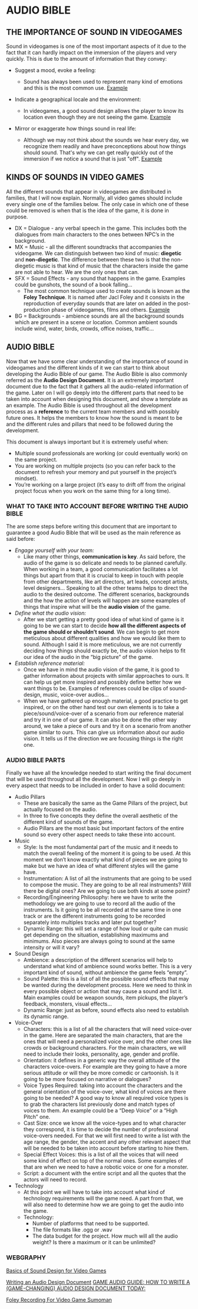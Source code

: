 # AUDIO BIBLE

## THE IMPORTANCE OF SOUND IN VIDEOGAMES

Sound in videogames is one of the most important aspects of it due to the fact that it can hardly impact on the immersion of the players and very quickly. This is due to the amount of information that they convey:
 - Suggest a mood, evoke a feeling:
   - Sound has always been used to represent many kind of emotions and this is the most common use. [Example](https://www.youtube.com/watch?v=ygA8AZXR7IA&ab_channel=Play4Games)

 - Indicate a geographical locale and the environment:
   - In videogames, a good sound design allows the player to know its location even though they are not seeing the game. [Example](https://www.youtube.com/watch?v=s0ZFtb9RH-Q&t=2139s&ab_channel=SmallAnt)

 - Mirror or exaggerate how things sound in real life:
   - Although we may not think about the sounds we hear every day, we recognize them readily and have preconceptions about how things should sound. That's why we can get really quickly out of the immersion if we notice a sound that is just "off". [Example](https://www.youtube.com/watch?v=3JY4WHPVIiQ&ab_channel=MashableWatercooler)

## KINDS OF SOUNDS IN VIDEO GAMES

All the different sounds that appear in videogames are distributed in families, that I will now explain. Normally, all video games should include every single one of the families below. The only case in which one of these could be removed is when that is the idea of the game, it is done in purpose.

 - DX = Dialogue - any verbal speech in the game. This includes both the dialogues from main characters to the ones between NPC’s in the background.
 - MX = Music - all the different soundtracks that accompanies the videogame. We can distinguish between two kind of music: **diegetic** and **non-diegetic**. The difference between these two is that the non-diegetic music is that kind of music that the characters inside the game are not able to hear. We are the only ones that can.
 - SFX = Sound Effects - any sound that happens in the game. Examples could be gunshots, the sound of a book falling…
   - The most common technique used to create sounds is known as the **Foley Technique**. It is named after Jacl Foley and it consists in the reproduction of everyday sounds that are later on added in the post-production phase of videogames, films and others. [Example](https://www.youtube.com/watch?app=desktop&v=_MOFMa-Lt78&ab_channel=FoleyArt)
 - BG = Backgrounds - ambience sounds are all the background sounds which are present in a scene or location. Common ambient sounds include wind, water, birds, crowds, office noises, traffic...

## AUDIO BIBLE

Now that we have some clear understanding of the importance of sound in videogames and the different kinds of it we can start to think about developing the Audio Bible of our game. The Audio Bible is also commonly referred as the **Audio Design Document**. 
It is an extremely important document due to the fact that it gathers all the audio-related information of the game. Later on I will go deeply into the different parts that need to be taken into account when designing this document, and show a template as an example.
The Audio Bible is used throughout all the development process as a **reference** to the current team members and with possibly future ones. It helps the members to know how the sound is meant to be and the different rules and pillars that need to be followed during the development.

This document is always important but it is extremely useful when:
-	Multiple sound professionals are working (or could eventually work) on the same project.
-	You are working on multiple projects (so you can refer back to the document to refresh your memory and put yourself in the project’s mindset).
-	You’re working on a large project (it’s easy to drift off from the original project focus when you work on the same thing for a long time).

### WHAT TO TAKE INTO ACCOUNT BEFORE WRITING THE AUDIO BIBLE

The are some steps before writing this document that are important to guarantee a good Audio Bible that will be used as the main reference as said before:
-	*Engage yourself with your team:*
    - Like many other things, **communication is key**. As said before, the audio of the game is so delicate and needs to be planned carefully. When working in a team, a good communication facilitates a lot things but apart from that it is crucial to keep in touch with people from other departments, like art directors, art leads, concept artists, level designers... Speaking to all the other teams helps to direct the audio to the desired outcome. The different scenarios, backgrounds and the how the action of levels will happen are some examples of things that inspire what will be the **audio vision** of the game.
-	*Define what the audio vision:*
    -	After we start getting a pretty good idea of what kind of game is it going to be we can start to decide **how all the different aspects of the game should or shouldn’t sound**. We can begin to get more meticulous about different qualities and how we would like them to sound. Although I said it is more meticulous, we are not currently deciding how things should exactly be, the audio vision helps to fit our idea of the audio in the “big picture” of the game. 
-	*Establish reference material:*
    -	Once we have in mind the audio vision of the game, it is good to gather information about projects with similar approaches to ours. It can help us get more inspired and possibly define better how we want things to be. Examples of references could be clips of sound-design, music, voice-over audios…
    -	When we have gathered up enough material, a good practice to get inspired, or on the other hand test our own elements is to take a piece/sound/voice-over of a scenario from our reference material and try it in one of our game. It can also be done the other way around, we take a piece of ours and try it on a scenario from another game similar to ours. This can give us information about our audio vision. It tells us if the direction we are focusing things is the right one.

### AUDIO BIBLE PARTS

Finally we have all the knowledge needed to start writing the final document that will be used throughout all the development. Now I will go deeply in every aspect that needs to be included in order to have a solid document:

-	Audio Pillars
    -	These are basically the same as the Game Pillars of the project, but actually focused on the audio.
    -	In three to five concepts they define the overall aesthetic of the different kind of sounds of the game.
    -	Audio Pillars are the most basic but important factors of the entire sound so every other aspect needs to take these into account.
-	Music
    -	Style: Is the most fundamental part of the music and it needs to match the overall feeling of the moment it is going to be used.
At this moment we don’t know exactly what kind of pieces we are going to make but we have an idea of what different styles will the game have.
    -	Instrumentation: A list of all the instruments that are going to be used to compose the music. They are going to be all real instruments? Will there be digital ones? Are we going to use both kinds at some point?
    -	Recording/Engineering Philosophy: here we have to write the methodology we are going to use to record all the audio of the instruments. Is it going to be all recorded at the same time in one track or are the different instruments going to be recorded separately into multiples tracks and later put together?
    -	Dynamic Range: this will set a range of how loud or quite can music get depending on the situation, establishing maximums and minimums. Also pieces are always going to sound at the same intensity or will it vary?
-	Sound Design
    -	Ambience: a description of the different scenarios will help to understand what kind of ambience sound works better. This is a very important kind of sound, without ambience the game feels “empty”.
    -	Sound Palette: this is a list of all the possible sound effects that may be wanted during the development process. Here we need to think in every possible object or action that may cause a sound and list it. Main examples could be weapon sounds, item pickups, the player’s feedback, monsters, visual effects…
    -	Dynamic Range: just as before, sound effects also need to establish its dynamic range.
-	Voice-Over
    -	Characters: this is a list of all the characters that will need voice-over in the game. Here are separated the main characters, that are the ones that will need a personalized voice over, and the other ones like crowds or background characters. For the main characters, we will need to include their looks, personality, age, gender and profile.
    -	Orientation: it defines in a generic way the overall attitude of the characters voice-overs. For example are they going to have a more serious attitude or will they be more comedic or cartoonish. Is it going to be more focused on narrative or dialogues?
    -	Voice Types Required: taking into account the characters and the general orientation of the voice-over, what kind of voices are there going to be needed? A good way to know all required voice types is to grab the characters list previously done and match types of voices to them. An example could be a “Deep Voice” or a “High Pitch” one.
    -	Cast Size: once we know all the voice-types and to what character they correspond, it is time to decide the number of professional voice-overs needed. For that we will first need to write a list with the age range, the gender, the accent and any other relevant aspect that will be needed to be taken into account before starting to hire them.
    -	Special Effect Voices: this is a list of all the voices that will need some kind of effect on top of the normal ones. Some examples of that are when we need to have a robotic voice or one for a monster.
    -	Script: a document with the entire script and all the quotes that the actors will need to record.
-	Technology
    -	At this point we will have to take into account what kind of technology requirements will the game need. A part from that, we will also need to determine how we are going to get the audio into the game.
    -	Technology: 
         -	Number of platforms that need to be supported.
         -	The file formats like .ogg or .wav
         -	The data budget for the project. How much will all the audio weight? Is there a maximum or it can be unlimited?

### WEBGRAPHY
[Basics of Sound Design for Video Games](https://frost.ics.uci.edu/ics62/BasicsofSoundDesignforVideoGames-MichaelCullen.pdf)

[Writing an Audio Design Document](http://zacharyquarles.com/blog/?p=518)
[GAME AUDIO GUIDE: HOW TO WRITE A (GAME-CHANGING) AUDIO DESIGN DOCUMENT TODAY:](https://www.asoundeffect.com/game-audio-design-document/)

[Foley Recording For Video Game Sumoman](https://www.youtube.com/watch?v=_MOFMa-Lt78&ab_channel=FoleyArt)
